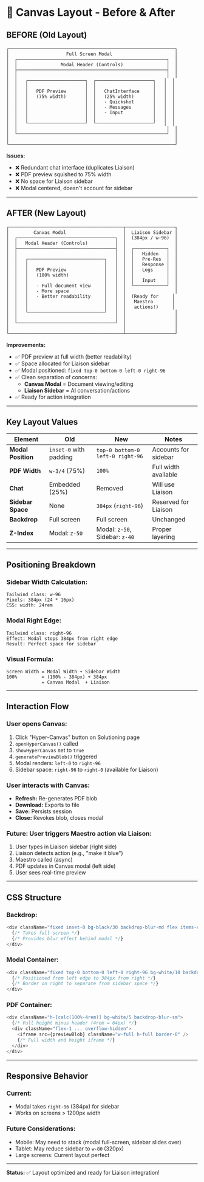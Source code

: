 # 🎨 Canvas Layout - Before & After

## **BEFORE** (Old Layout)

```
┌─────────────────────────────────────────────────────────────┐
│                     Full Screen Modal                       │
│  ┌───────────────────────────────────────────────────────┐  │
│  │                Modal Header (Controls)                │  │
│  ├───────────────────────────────────────────────────────┤  │
│  │                                                       │  │
│  │   ┌─────────────────────┐  ┌─────────────────────┐   │  │
│  │   │                     │  │                     │   │  │
│  │   │   PDF Preview       │  │   ChatInterface     │   │  │
│  │   │   (75% width)       │  │   (25% width)       │   │  │
│  │   │                     │  │   - Quickshot       │   │  │
│  │   │                     │  │   - Messages        │   │  │
│  │   │                     │  │   - Input           │   │  │
│  │   │                     │  │                     │   │  │
│  │   └─────────────────────┘  └─────────────────────┘   │  │
│  │                                                       │  │
│  └───────────────────────────────────────────────────────┘  │
│                                                             │
└─────────────────────────────────────────────────────────────┘
```

**Issues:**
- ❌ Redundant chat interface (duplicates Liaison)
- ❌ PDF preview squished to 75% width
- ❌ No space for Liaison sidebar
- ❌ Modal centered, doesn't account for sidebar

---

## **AFTER** (New Layout)

```
┌──────────────────────────────────────────┬──────────────────┐
│         Canvas Modal                     │  Liaison Sidebar │
│  ┌────────────────────────────────────┐  │  (384px / w-96)  │
│  │   Modal Header (Controls)          │  │                  │
│  ├────────────────────────────────────┤  │  ┌────────────┐  │
│  │                                    │  │  │   Hidden   │  │
│  │   ┌────────────────────────────┐   │  │  │   Pre-Res  │  │
│  │   │                            │   │  │  │   Response │  │
│  │   │   PDF Preview              │   │  │  │   Logs     │  │
│  │   │   (100% width)             │   │  │  │            │  │
│  │   │                            │   │  │  │   Input    │  │
│  │   │   - Full document view     │   │  │  └────────────┘  │
│  │   │   - More space             │   │  │                  │
│  │   │   - Better readability     │   │  │  (Ready for     │
│  │   │                            │   │  │   Maestro       │
│  │   │                            │   │  │   actions!)     │
│  │   └────────────────────────────┘   │  │                  │
│  │                                    │  │                  │
│  └────────────────────────────────────┘  │                  │
│                                          │                  │
└──────────────────────────────────────────┴──────────────────┘
```

**Improvements:**
- ✅ PDF preview at full width (better readability)
- ✅ Space allocated for Liaison sidebar
- ✅ Modal positioned: `fixed top-0 bottom-0 left-0 right-96`
- ✅ Clean separation of concerns:
  - **Canvas Modal** = Document viewing/editing
  - **Liaison Sidebar** = AI conversation/actions
- ✅ Ready for action integration

---

## **Key Layout Values**

| Element | Old | New | Notes |
|---------|-----|-----|-------|
| **Modal Position** | `inset-0` with padding | `top-0 bottom-0 left-0 right-96` | Accounts for sidebar |
| **PDF Width** | `w-3/4` (75%) | `100%` | Full width available |
| **Chat** | Embedded (25%) | Removed | Will use Liaison |
| **Sidebar Space** | None | `384px` (`right-96`) | Reserved for Liaison |
| **Backdrop** | Full screen | Full screen | Unchanged |
| **Z-Index** | Modal: `z-50` | Modal: `z-50`, Sidebar: `z-40` | Proper layering |

---

## **Positioning Breakdown**

### **Sidebar Width Calculation:**
```
Tailwind class: w-96
Pixels: 384px (24 * 16px)
CSS: width: 24rem
```

### **Modal Right Edge:**
```
Tailwind class: right-96
Effect: Modal stops 384px from right edge
Result: Perfect space for sidebar
```

### **Visual Formula:**
```
Screen Width = Modal Width + Sidebar Width
100%         = (100% - 384px) + 384px
             = Canvas Modal  + Liaison
```

---

## **Interaction Flow**

### **User opens Canvas:**
1. Click "Hyper-Canvas" button on Solutioning page
2. `openHyperCanvas()` called
3. `showHyperCanvas` set to `true`
4. `generatePreviewBlob()` triggered
5. Modal renders: `left-0` to `right-96`
6. Sidebar space: `right-96` to `right-0` (available for Liaison)

### **User interacts with Canvas:**
- **Refresh:** Re-generates PDF blob
- **Download:** Exports to file
- **Save:** Persists session
- **Close:** Revokes blob, closes modal

### **Future: User triggers Maestro action via Liaison:**
1. User types in Liaison sidebar (right side)
2. Liaison detects action (e.g., "make it blue")
3. Maestro called (async)
4. PDF updates in Canvas modal (left side)
5. User sees real-time preview

---

## **CSS Structure**

### **Backdrop:**
```typescript
<div className="fixed inset-0 bg-black/30 backdrop-blur-md flex items-center justify-center z-50">
  {/* Takes full screen */}
  {/* Provides blur effect behind modal */}
</div>
```

### **Modal Container:**
```typescript
<div className="fixed top-0 bottom-0 left-0 right-96 bg-white/10 backdrop-blur-xl border-r border-white/20 shadow-2xl overflow-hidden">
  {/* Positioned from left edge to 384px from right */}
  {/* Border on right to separate from sidebar space */}
</div>
```

### **PDF Container:**
```typescript
<div className="h-[calc(100%-4rem)] bg-white/5 backdrop-blur-sm">
  {/* Full height minus header (4rem = 64px) */}
  <div className="flex-1 ... overflow-hidden">
    <iframe src={previewBlob} className="w-full h-full border-0" />
    {/* Full width and height iframe */}
  </div>
</div>
```

---

## **Responsive Behavior**

### **Current:**
- Modal takes `right-96` (384px) for sidebar
- Works on screens > 1200px width

### **Future Considerations:**
- Mobile: May need to stack (modal full-screen, sidebar slides over)
- Tablet: May reduce sidebar to `w-80` (320px)
- Large screens: Current layout perfect

---

**Status:** ✅ Layout optimized and ready for Liaison integration!

